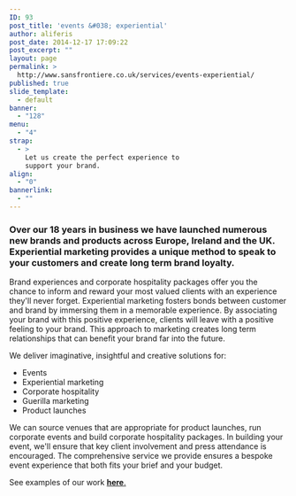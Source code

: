 ```yaml
---
ID: 93
post_title: 'events &#038; experiential'
author: aliferis
post_date: 2014-12-17 17:09:22
post_excerpt: ""
layout: page
permalink: >
  http://www.sansfrontiere.co.uk/services/events-experiential/
published: true
slide_template:
  - default
banner:
  - "128"
menu:
  - "4"
strap:
  - >
    Let us create the perfect experience to
    support your brand.
align:
  - "0"
bannerlink:
  - ""
---
```

<h3>Over our 18 years in business we have launched numerous new brands and products across Europe, Ireland and the UK. Experiential marketing provides a unique method to speak to your customers and create long term brand loyalty.</h3>
Brand experiences and corporate hospitality packages offer you the chance to inform and reward your most valued clients with an experience they'll never forget. Experiential marketing fosters bonds between customer and brand by immersing them in a memorable experience. By associating your brand with this positive experience, clients will leave with a positive feeling to your brand. This approach to marketing creates long term relationships that can benefit your brand far into the future.

We deliver imaginative, insightful and creative solutions for:
<ul>
	<li>Events</li>
	<li>Experiential marketing</li>
	<li>Corporate hospitality</li>
	<li>Guerilla marketing</li>
	<li>Product launches</li>
</ul>
We can source venues that are appropriate for product launches, run corporate events and build corporate hospitality packages. In building your event, we'll ensure that key client involvement and press attendance is encouraged. The comprehensive service we provide ensures a bespoke event experience that both fits your brief and your budget.

See examples of our work <a title="Work" href="http://www.sansfrontiere.co.uk/work/"><strong>here</strong>.</a>